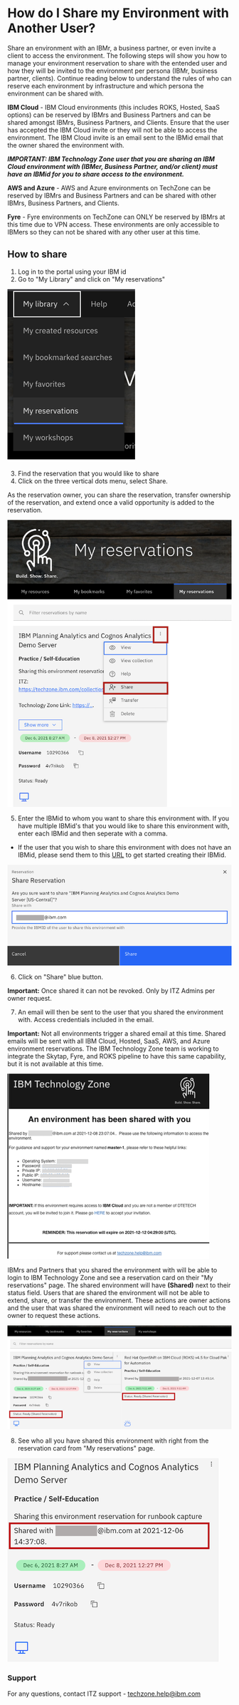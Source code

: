 # How do I Share my Environment with Another User?

Share an environment with an IBMr, a business partner, or even invite a client to access the environment. The following steps will show you how to manage your environment reservation to share with the entended user and how they will be invited to the environment per persona (IBMr, business partner, clients). Continue reading below to understand the rules of who can reserve each environment by infrastructure and which persona the environment can be shared with. 

**IBM Cloud** - IBM Cloud environments (this includes ROKS, Hosted, SaaS options) can be reserved by IBMrs and Business Partners and can be shared amongst IBMrs, Business Partners, and Clients. Ensure that the user has accepted the IBM Cloud invite or they will not be able to access the environment. The IBM Cloud invite is an email sent to the IBMid email that the owner shared the environment with. 

_**IMPORTANT: IBM Technology Zone user that you are sharing an IBM Cloud environment with (IBMer, Business Partner, and/or client) must have an IBMid for you to share access to the environment.**_

**AWS and Azure** - AWS and Azure environments on TechZone can be reserved by IBMrs and Business Partners and can be shared with other IBMrs, Business Partners, and Clients. 
 
**Fyre** - Fyre environments on TechZone can ONLY be reserved by IBMrs at this time due to VPN access. These environments are only accessible to IBMers so they can not be shared with any other user at this time. 

## How to share

1. Log in to the portal using your IBM id
2. Go to "My Library" and click on "My reservations"

![Myreservations](Images/my%20reservations.png)

3. Find the reservation that you would like to share
4. Click on the three vertical dots menu, select Share.

As the reservation owner, you can share the reservation, transfer ownership of the reservation, and extend once a valid opportunity is added to the reservation.

![Share](Images/share%20feature.png)

5. Enter the IBMid to whom you want to share this environment with. If you have multiple IBMid's that you would like to share this environment with, enter each IBMid and then seperate with a comma.

- If the user that you wish to share this environment with does not have an IBMid, please send them to this [URL](https://www.ibm.com/account/reg/us-en/signup?formid=urx-19776&target=https%3A%2F%2Flogin.ibm.com%2Foidc%2Fendpoint%2Fdefault%2Fauthorize%3FqsId%3D1156c9eb-c357-471b-a524-9ae38869e775%26client_id%3DODllMDk4YzItMjgxOC00) to get started creating their IBMid. 

![Sharereservation](Images/email%20for%20share.png)

6. Click on "Share" blue button.

**Important:** Once shared it can not be revoked. Only by ITZ Admins per owner request.

7. An email will then be sent to the user that you shared the environment with. Access credentials included in the email. 

**Important:** Not all environments trigger a shared email at this time. Shared emails will be sent with all IBM Cloud, Hosted, SaaS, AWS, and Azure environment reservations. The IBM Technology Zone team is working to integrate the Skytap, Fyre, and ROKS pipeline to have this same capability, but it is not available at this time. 

![shared template](Images/shared%20template.png)

IBMrs and Partners that you shared the environment with will be able to login to IBM Technology Zone and see a reservation card on their "My reservations" page. The shared environment will have **(Shared)** next to their status field. Users that are shared the environment will not be able to extend, share, or transfer the environment. These actions are owner actions and the user that was shared the environment will need to reach out to the owner to request these actions. 

![sharee view](Images/sharee%20view.png)

8. See who all you have shared this environment with right from the reservation card from "My reservations" page. 

![shared with](Images/shared%20with.png)


### Support

For any questions, contact ITZ support - techzone.help@ibm.com
